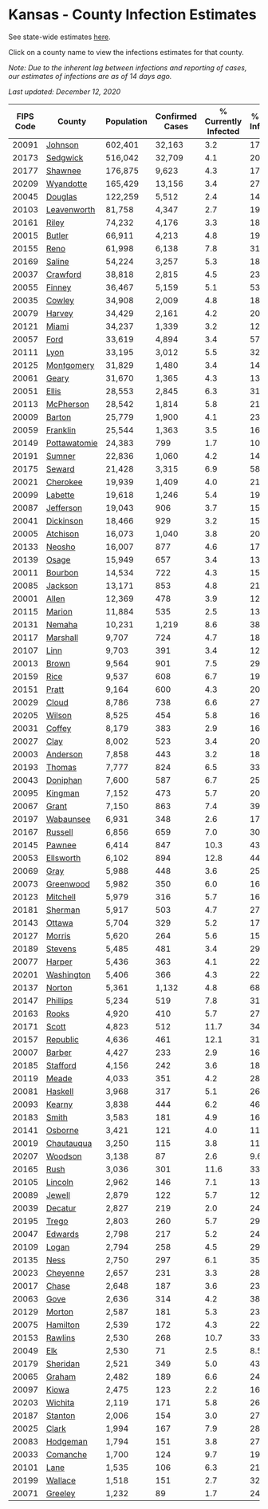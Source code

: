 # Kansas - County Infection Estimates

See state-wide estimates [here](/infections/us-ks).

Click on a county name to view the infections estimates for that county.

*Note: Due to the inherent lag between infections and reporting of cases, our estimates of infections are as of 14 days ago.*

*Last updated: December 12, 2020*

|   FIPS Code |                       County |   Population |   Confirmed Cases |   % Currently Infected |   % Total Infected |
|-------------|------------------------------|--------------|-------------------|------------------------|--------------------|
|       20091 |           [Johnson](johnson) |      602,401 |            32,163 |                    3.2 |               17.3 |
|       20173 |         [Sedgwick](sedgwick) |      516,042 |            32,709 |                    4.1 |               20.5 |
|       20177 |           [Shawnee](shawnee) |      176,875 |             9,623 |                    4.3 |               17.5 |
|       20209 |       [Wyandotte](wyandotte) |      165,429 |            13,156 |                    3.4 |               27.5 |
|       20045 |           [Douglas](douglas) |      122,259 |             5,512 |                    2.4 |               14.7 |
|       20103 |   [Leavenworth](leavenworth) |       81,758 |             4,347 |                    2.7 |               19.9 |
|       20161 |               [Riley](riley) |       74,232 |             4,176 |                    3.3 |               18.5 |
|       20015 |             [Butler](butler) |       66,911 |             4,213 |                    4.8 |               19.6 |
|       20155 |                 [Reno](reno) |       61,998 |             6,138 |                    7.8 |               31.2 |
|       20169 |             [Saline](saline) |       54,224 |             3,257 |                    5.3 |               18.5 |
|       20037 |         [Crawford](crawford) |       38,818 |             2,815 |                    4.5 |               23.2 |
|       20055 |             [Finney](finney) |       36,467 |             5,159 |                    5.1 |               53.7 |
|       20035 |             [Cowley](cowley) |       34,908 |             2,009 |                    4.8 |               18.0 |
|       20079 |             [Harvey](harvey) |       34,429 |             2,161 |                    4.2 |               20.2 |
|       20121 |               [Miami](miami) |       34,237 |             1,339 |                    3.2 |               12.1 |
|       20057 |                 [Ford](ford) |       33,619 |             4,894 |                    3.4 |               57.5 |
|       20111 |                 [Lyon](lyon) |       33,195 |             3,012 |                    5.5 |               32.0 |
|       20125 |     [Montgomery](montgomery) |       31,829 |             1,480 |                    3.4 |               14.3 |
|       20061 |               [Geary](geary) |       31,670 |             1,365 |                    4.3 |               13.1 |
|       20051 |               [Ellis](ellis) |       28,553 |             2,845 |                    6.3 |               31.7 |
|       20113 |       [McPherson](mcpherson) |       28,542 |             1,814 |                    5.8 |               21.0 |
|       20009 |             [Barton](barton) |       25,779 |             1,900 |                    4.1 |               23.9 |
|       20059 |         [Franklin](franklin) |       25,544 |             1,363 |                    3.5 |               16.9 |
|       20149 | [Pottawatomie](pottawatomie) |       24,383 |               799 |                    1.7 |               10.6 |
|       20191 |             [Sumner](sumner) |       22,836 |             1,060 |                    4.2 |               14.5 |
|       20175 |             [Seward](seward) |       21,428 |             3,315 |                    6.9 |               58.6 |
|       20021 |         [Cherokee](cherokee) |       19,939 |             1,409 |                    4.0 |               21.9 |
|       20099 |           [Labette](labette) |       19,618 |             1,246 |                    5.4 |               19.0 |
|       20087 |       [Jefferson](jefferson) |       19,043 |               906 |                    3.7 |               15.1 |
|       20041 |       [Dickinson](dickinson) |       18,466 |               929 |                    3.2 |               15.3 |
|       20005 |         [Atchison](atchison) |       16,073 |             1,040 |                    3.8 |               20.5 |
|       20133 |             [Neosho](neosho) |       16,007 |               877 |                    4.6 |               17.5 |
|       20139 |               [Osage](osage) |       15,949 |               657 |                    3.4 |               13.1 |
|       20011 |           [Bourbon](bourbon) |       14,534 |               722 |                    4.3 |               15.6 |
|       20085 |           [Jackson](jackson) |       13,171 |               853 |                    4.8 |               21.0 |
|       20001 |               [Allen](allen) |       12,369 |               478 |                    3.9 |               12.3 |
|       20115 |             [Marion](marion) |       11,884 |               535 |                    2.5 |               13.6 |
|       20131 |             [Nemaha](nemaha) |       10,231 |             1,219 |                    8.6 |               38.7 |
|       20117 |         [Marshall](marshall) |        9,707 |               724 |                    4.7 |               18.0 |
|       20107 |                 [Linn](linn) |        9,703 |               391 |                    3.4 |               12.7 |
|       20013 |               [Brown](brown) |        9,564 |               901 |                    7.5 |               29.9 |
|       20159 |                 [Rice](rice) |        9,537 |               608 |                    6.7 |               19.7 |
|       20151 |               [Pratt](pratt) |        9,164 |               600 |                    4.3 |               20.9 |
|       20029 |               [Cloud](cloud) |        8,786 |               738 |                    6.6 |               27.2 |
|       20205 |             [Wilson](wilson) |        8,525 |               454 |                    5.8 |               16.0 |
|       20031 |             [Coffey](coffey) |        8,179 |               383 |                    2.9 |               16.7 |
|       20027 |                 [Clay](clay) |        8,002 |               523 |                    3.4 |               20.9 |
|       20003 |         [Anderson](anderson) |        7,858 |               443 |                    3.2 |               18.1 |
|       20193 |             [Thomas](thomas) |        7,777 |               824 |                    6.5 |               33.9 |
|       20043 |         [Doniphan](doniphan) |        7,600 |               587 |                    6.7 |               25.5 |
|       20095 |           [Kingman](kingman) |        7,152 |               473 |                    5.7 |               20.6 |
|       20067 |               [Grant](grant) |        7,150 |               863 |                    7.4 |               39.4 |
|       20197 |       [Wabaunsee](wabaunsee) |        6,931 |               348 |                    2.6 |               17.9 |
|       20167 |           [Russell](russell) |        6,856 |               659 |                    7.0 |               30.3 |
|       20145 |             [Pawnee](pawnee) |        6,414 |               847 |                   10.3 |               43.8 |
|       20053 |       [Ellsworth](ellsworth) |        6,102 |               894 |                   12.8 |               44.4 |
|       20069 |                 [Gray](gray) |        5,988 |               448 |                    3.6 |               25.7 |
|       20073 |       [Greenwood](greenwood) |        5,982 |               350 |                    6.0 |               16.3 |
|       20123 |         [Mitchell](mitchell) |        5,979 |               316 |                    5.7 |               16.6 |
|       20181 |           [Sherman](sherman) |        5,917 |               503 |                    4.7 |               27.4 |
|       20143 |             [Ottawa](ottawa) |        5,704 |               329 |                    5.2 |               17.6 |
|       20127 |             [Morris](morris) |        5,620 |               264 |                    5.6 |               15.0 |
|       20189 |           [Stevens](stevens) |        5,485 |               481 |                    3.4 |               29.2 |
|       20077 |             [Harper](harper) |        5,436 |               363 |                    4.1 |               22.0 |
|       20201 |     [Washington](washington) |        5,406 |               366 |                    4.3 |               22.1 |
|       20137 |             [Norton](norton) |        5,361 |             1,132 |                    4.8 |               68.4 |
|       20147 |         [Phillips](phillips) |        5,234 |               519 |                    7.8 |               31.9 |
|       20163 |               [Rooks](rooks) |        4,920 |               410 |                    5.7 |               27.3 |
|       20171 |               [Scott](scott) |        4,823 |               512 |                   11.7 |               34.9 |
|       20157 |         [Republic](republic) |        4,636 |               461 |                   12.1 |               31.4 |
|       20007 |             [Barber](barber) |        4,427 |               233 |                    2.9 |               16.5 |
|       20185 |         [Stafford](stafford) |        4,156 |               242 |                    3.6 |               18.7 |
|       20119 |               [Meade](meade) |        4,033 |               351 |                    4.2 |               28.9 |
|       20081 |           [Haskell](haskell) |        3,968 |               317 |                    5.1 |               26.7 |
|       20093 |             [Kearny](kearny) |        3,838 |               444 |                    6.2 |               46.9 |
|       20183 |               [Smith](smith) |        3,583 |               181 |                    4.9 |               16.1 |
|       20141 |           [Osborne](osborne) |        3,421 |               121 |                    4.0 |               11.0 |
|       20019 |     [Chautauqua](chautauqua) |        3,250 |               115 |                    3.8 |               11.4 |
|       20207 |           [Woodson](woodson) |        3,138 |                87 |                    2.6 |                9.6 |
|       20165 |                 [Rush](rush) |        3,036 |               301 |                   11.6 |               33.5 |
|       20105 |           [Lincoln](lincoln) |        2,962 |               146 |                    7.1 |               13.9 |
|       20089 |             [Jewell](jewell) |        2,879 |               122 |                    5.7 |               12.9 |
|       20039 |           [Decatur](decatur) |        2,827 |               219 |                    2.0 |               24.4 |
|       20195 |               [Trego](trego) |        2,803 |               260 |                    5.7 |               29.4 |
|       20047 |           [Edwards](edwards) |        2,798 |               217 |                    5.2 |               24.7 |
|       20109 |               [Logan](logan) |        2,794 |               258 |                    4.5 |               29.4 |
|       20135 |                 [Ness](ness) |        2,750 |               297 |                    6.1 |               35.2 |
|       20023 |         [Cheyenne](cheyenne) |        2,657 |               231 |                    3.3 |               28.1 |
|       20017 |               [Chase](chase) |        2,648 |               187 |                    3.6 |               23.1 |
|       20063 |                 [Gove](gove) |        2,636 |               314 |                    4.2 |               38.4 |
|       20129 |             [Morton](morton) |        2,587 |               181 |                    5.3 |               23.8 |
|       20075 |         [Hamilton](hamilton) |        2,539 |               172 |                    4.3 |               22.9 |
|       20153 |           [Rawlins](rawlins) |        2,530 |               268 |                   10.7 |               33.8 |
|       20049 |                   [Elk](elk) |        2,530 |                71 |                    2.5 |                8.5 |
|       20179 |         [Sheridan](sheridan) |        2,521 |               349 |                    5.0 |               43.5 |
|       20065 |             [Graham](graham) |        2,482 |               189 |                    6.6 |               24.8 |
|       20097 |               [Kiowa](kiowa) |        2,475 |               123 |                    2.2 |               16.2 |
|       20203 |           [Wichita](wichita) |        2,119 |               171 |                    5.8 |               26.0 |
|       20187 |           [Stanton](stanton) |        2,006 |               154 |                    3.0 |               27.2 |
|       20025 |               [Clark](clark) |        1,994 |               167 |                    7.9 |               28.7 |
|       20083 |         [Hodgeman](hodgeman) |        1,794 |               151 |                    3.8 |               27.9 |
|       20033 |         [Comanche](comanche) |        1,700 |               124 |                    9.7 |               19.5 |
|       20101 |                 [Lane](lane) |        1,535 |               106 |                    6.3 |               21.3 |
|       20199 |           [Wallace](wallace) |        1,518 |               151 |                    2.7 |               32.1 |
|       20071 |           [Greeley](greeley) |        1,232 |                89 |                    1.7 |               24.0 |
